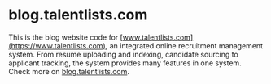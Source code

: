 # blog.talentlists.com

This is the blog website code for [www.talentlists.com](https://www.talentlists.com), an integrated online recruitment management system. From resume uploading and indexing, candidate sourcing to applicant tracking, the system provides many features in one system. Check more on [blog.talentlists.com](https://blog.talentlists.com).

